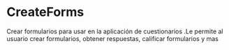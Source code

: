 # CreateForms
Crear formularios para usar en la aplicación de cuestionarios .Le permite al usuario crear formularios, obtener respuestas, calificar  formularios y mas
